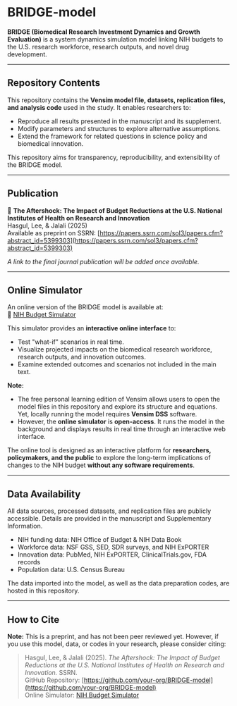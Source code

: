 # BRIDGE-model  

**BRIDGE (Biomedical Research Investment Dynamics and Growth Evaluation)** is a system dynamics simulation model linking NIH budgets to the U.S. research workforce, research outputs, and novel drug development.  

---

## Repository Contents  

This repository contains the **Vensim model file, datasets, replication files, and analysis code** used in the study. It enables researchers to:  
- Reproduce all results presented in the manuscript and its supplement.  
- Modify parameters and structures to explore alternative assumptions.  
- Extend the framework for related questions in science policy and biomedical innovation.  

This repository aims for transparency, reproducibility, and extensibility of the BRIDGE model.  

---

## Publication  

📄 **The Aftershock: The Impact of Budget Reductions at the U.S. National Institutes of Health on Research and Innovation**  
Hasgul, Lee, & Jalali (2025)  
Available as preprint on SSRN: [https://papers.ssrn.com/sol3/papers.cfm?abstract_id=5399303](https://papers.ssrn.com/sol3/papers.cfm?abstract_id=5399303)  

*A link to the final journal publication will be added once available.*  

---

## Online Simulator  

An online version of the BRIDGE model is available at:  
🔗 [NIH Budget Simulator](https://mj-lab.mgh.harvard.edu/nih-budget-simulator/)  

This simulator provides an **interactive online interface** to:  
- Test "what-if" scenarios in real time.
- Visualize projected impacts on the biomedical research workforce, research outputs, and innovation outcomes.  
- Examine extended outcomes and scenarios not included in the main text.
  
**Note:** 
- The free personal learning edition of Vensim allows users to open the model files in this repository and explore its structure and equations. Yet, locally running the model requires **Vensim DSS** software. 
- However, the **online simulator** is **open-access**. It runs the model in the background and displays results in real time through an interactive web interface.  

The online tool is designed as an interactive platform for **researchers, policymakers, and the public** to explore the long-term implications of changes to the NIH budget **without any software requirements**.  

---

## Data Availability  

All data sources, processed datasets, and replication files are publicly accessible. Details are provided in the manuscript and Supplementary Information.  

- NIH funding data: NIH Office of Budget & NIH Data Book  
- Workforce data: NSF GSS, SED, SDR surveys, and NIH ExPORTER
- Innovation data: PubMed, NIH ExPORTER, ClinicalTrials.gov, FDA records  
- Population data: U.S. Census Bureau  

The data imported into the model, as well as the data preparation codes, are hosted in this repository.  

---

## How to Cite  

**Note:** This is a preprint, and has not been peer reviewed yet.
However, if you use this model, data, or codes in your research, please consider citing:  

> Hasgul, Lee, & Jalali (2025). *The Aftershock: The Impact of Budget Reductions at the U.S. National Institutes of Health on Research and Innovation.* SSRN.  
> GitHub Repository: [https://github.com/your-org/BRIDGE-model](https://github.com/your-org/BRIDGE-model)  
> Online Simulator: [NIH Budget Simulator](https://mj-lab.mgh.harvard.edu/nih-budget-simulator/)  
